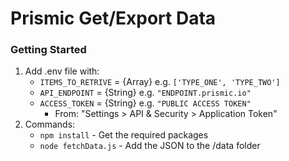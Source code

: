 # Prismic Get/Export Data

### Getting Started
1. Add .env file with:
    - `ITEMS_TO_RETRIVE` = {Array} e.g. `['TYPE_ONE', 'TYPE_TWO']`
    - `API_ENDPOINT` = {String} e.g. `"ENDPOINT.prismic.io"`
    - `ACCESS_TOKEN` = {String} e.g. `"PUBLIC ACCESS TOKEN"`
        - From: "Settings > API & Security > Application Token"
2. Commands:
    - `npm install` - Get the required packages
    - `node fetchData.js` - Add the JSON to the /data folder
